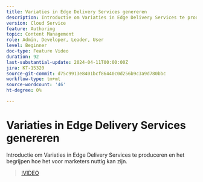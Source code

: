 ```yaml
---
title: Variaties in Edge Delivery Services genereren
description: Introductie om Variaties in Edge Delivery Services te produceren en het begrijpen hoe het voor marketers nuttig kan zijn.
version: Cloud Service
feature: Authoring
topic: Content Management
role: Admin, Developer, Leader, User
level: Beginner
doc-type: Feature Video
duration: 92
last-substantial-update: 2024-04-11T00:00:00Z
jira: KT-15320
source-git-commit: d75c9913e8401bcf86440c0d256b9c3a9d780bbc
workflow-type: tm+mt
source-wordcount: '46'
ht-degree: 0%

---
```



# Variaties in Edge Delivery Services genereren

Introductie om Variaties in Edge Delivery Services te produceren en het begrijpen hoe het voor marketers nuttig kan zijn.

>[!VIDEO](https://video.tv.adobe.com/v/3428304/?learn=on)

